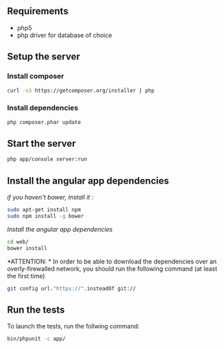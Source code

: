 ## Requirements

* php5
* php driver for database of choice

## Setup the server

### Install composer
```bash
curl -sS https://getcomposer.org/installer | php
```

### Install dependencies

```bash
php composer.phar update
```

## Start the server

```bash
php app/console server:run
```

## Install the angular app dependencies

*if you haven't bower, install it :*
```bash
sudo apt-get install npm
sudo npm install -g bower
```

*Install the angular app dependencies*
```bash
cd web/
bower install
```

*ATTENTION: * In order to be able to download the dependencies over an overly-firewalled network, you should run the following command (at least the first time)

```bash
git config url."https://".insteadOf git://
```

## Run the tests
To launch the tests, run the follwing command:

```bash
bin/phpunit -c app/
```
